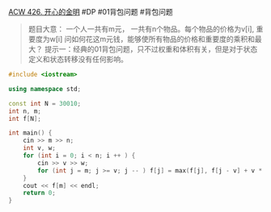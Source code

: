 [ACW 426. 开心的金明](https://www.acwing.com/problem/content/428/)
#DP #01背包问题 #背包问题 
> 题目大意：
> 	一个人一共有m元， 一共有n个物品。每个物品的价格为v[i], 重要度为w[i]
> 	问如何花这m元钱，能够使所有物品的价格和重要度的乘积和最大？
提示一：经典的01背包问题，只不过权重和体积有关，但是对于状态定义和状态转移没有任何影响。

~~~c++
#include <iostream>

using namespace std; 

const int N = 30010; 
int n, m;
int f[N]; 

int main() {
    cin >> m >> n; 
    int v, w;
    for (int i = 0; i < n; i ++ ) {
        cin >> v >> w; 
        for (int j = m; j >= v; j -- ) f[j] = max(f[j], f[j - v] + v * w); 
    }
    cout << f[m] << endl; 
    return 0; 
}
~~~